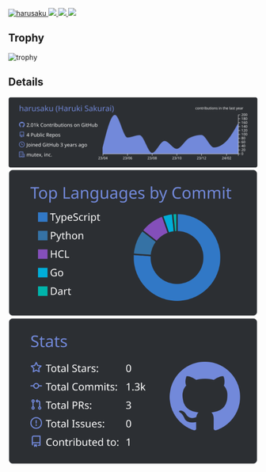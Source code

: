 <p align="left">
  <a href="https://github.com/harusaku/">
    <img src="https://komarev.com/ghpvc/?username=harusaku" alt="harusaku" />
  </a>
  <a href="https://github.com/harusaku">
    <img height="20" src="https://img.shields.io/github/followers/harusaku?label=follow&logo=github&style=flat" />
  </a>
  <a href="http://qiita.com/harusaku">
    <img height="20" src="https://qiita-badge.apiapi.app/s/harusaku/posts.svg" />
  </a>
  <a href="http://qiita.com/harusaku">
    <img height="20" src="https://qiita-badge.apiapi.app/s/harusaku/contributions.svg" />
  </a>
</p>

<!-- ## Stats -->

<!-- ![harusaku's GitHub stats](https://github-readme-stats.vercel.app/api?username=harusaku&theme=discord_old_blurple&show_icons=true&count_private=true) -->

<!-- ## Languages and Tools

<p>
  <img src="https://raw.githubusercontent.com/devicons/devicon/master/icons/typescript/typescript-original.svg" alt="typescript" width="40" height="40"/>
  <img src="https://www.vectorlogo.zone/logos/dartlang/dartlang-icon.svg" alt="dart" width="40" height="40"/>
  <img src="https://raw.githubusercontent.com/devicons/devicon/master/icons/python/python-original.svg" alt="python" width="40" height="40"/>
  <img src="https://raw.githubusercontent.com/devicons/devicon/master/icons/rust/rust-plain.svg" alt="rust" width="40" height="40"/>
  <img src="https://raw.githubusercontent.com/devicons/devicon/master/icons/c/c-original.svg" alt="c" width="40" height="40"/>
  <img src="https://raw.githubusercontent.com/devicons/devicon/master/icons/cplusplus/cplusplus-original.svg" alt="cplusplus" width="40" height="40"/>
  <img src="https://raw.githubusercontent.com/devicons/devicon/master/icons/csharp/csharp-original.svg" alt="csharp" width="40" height="40"/>
</p>


<p>
  <img src="https://www.vectorlogo.zone/logos/flutterio/flutterio-icon.svg" alt="flutter" width="40" height="40"/>
</p> -->


## Trophy

![trophy](https://github-profile-trophy.vercel.app/?username=harusaku&theme=discord&rank=-C,-B)

## Details

![](./profile-summary-card-output/discord_old_blurple/0-profile-details.svg)
![](./profile-summary-card-output/discord_old_blurple/2-most-commit-language.svg) ![](./profile-summary-card-output/discord_old_blurple/3-stats.svg)
<!-- ![](./profile-summary-card-output/discord_old_blurple/1-repos-per-language.svg) ![](./profile-summary-card-output/discord_old_blurple/4-productive-time.svg) -->
